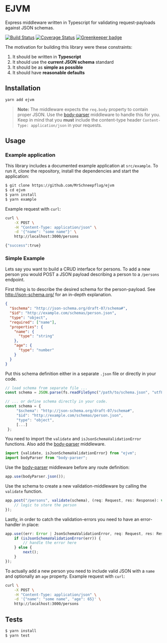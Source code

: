 # EJVM

Express middleware written in Typescript for validating request-payloads against JSON schemas.

[![Build Status](https://travis-ci.com/MrSchneepflug/ejvm.svg?branch=master)](https://travis-ci.com/MrSchneepflug/ejvm)
[![Coverage Status](https://coveralls.io/repos/github/MrSchneepflug/ejvm/badge.svg?branch=master)](https://coveralls.io/github/MrSchneepflug/ejvm?branch=master)
[![Greenkeeper badge](https://badges.greenkeeper.io/MrSchneepflug/ejvm.svg)](https://greenkeeper.io/)

The motivation for building this library were these constraints:
1. It should be written in **Typescript**
2. It should use the **current JSON schema** standard
3. It should be as **simple as possible**
4. It should have **reasonable defaults**

## Installation

```sh
yarn add ejvm
```

> **Note:**
> The middleware expects the `req.body` property to contain proper JSON.
> Use the [body-parser](https://github.com/expressjs/body-parser) middleware to handle this for you.
> Keep in mind that you **must** include the content-type header `Content-Type: application/json` in
> your requests.

## Usage

### Example application

This library includes a documented example application at `src/example`. To run it, clone the repository,
install the dependencies and start the application:
```sh
$ git clone https://github.com/MrSchneepflug/ejvm
$ cd ejvm
$ yarn install
$ yarn example
```

Example request with `curl`:

```sh
curl \
    -X POST \
    -H "Content-Type: application/json" \
    -d '{"name": "some name"}' \
    http://localhost:3000/persons
```

```sh
{"success":true}
```

### Simple Example

Lets say you want to build a CRUD interface for persons. To add a new person you would POST a JSON payload describing a person to a `/persons` endpoint.

First thing is to describe the desired schema for the person-payload.
See http://json-schema.org/ for an in-depth explanation.  

```json
{
  "$schema": "http://json-schema.org/draft-07/schema#",
  "$id": "http://example.com/schemas/person.json",
  "type": "object",
  "required": ["name"],
  "properties": {
    "name": {
      "type": "string"
    },
    "age": {
      "type": "number"
    }
  }
}
```

Put this schema definition either in a separate `.json` file or directly in your code.

```js
// load schema from separate file ...
const schema = JSON.parse(fs.readFileSync("/path/to/schema.json", "utf8"));

// ... or define schema directly in your code.
const schema = {
     "$schema": "http://json-schema.org/draft-07/schema#",
     "$id": "http://example.com/schemas/person.json",
     "type": "object",
     [...]
 };
```

You need to import the `validate` and `isJsonSchemaValidationError` functions. Also add the [body-parser](https://github.com/expressjs/body-parser) middleware.

```js
import {validate, isJsonSchemaValidationError} from "ejvm";
import bodyParser from "body-parser";
```

Use the [body-parser](https://github.com/expressjs/body-parser) middleware before any route definition:

```js
app.use(bodyParser.json());
```

Use the schema to create a new validation-middleware by calling the `validate` function.

```js
app.post("/persons", validate(schema), (req: Request, res: Response): void => {
    // logic to store the person
});
```

Lastly, in order to catch the validation-errors you need to have an error-handler in place:

```js
app.use((err: Error | JsonSchemaValidationError, req: Request, res: Response, next: NextFunction): void => {
    if (isJsonSchemaValidationError(err)) {
        // handle the error here
    } else {
        next();
    }
});
```

To actually add a new person you need to include valid JSON with a `name` and optionally an `age` property. Example request with `curl`:

```sh
curl \
    -X POST \
    -H "Content-Type: application/json" \
    -d '{"name": "some name", "age": 65}' \
    http://localhost:3000/persons
```

## Tests

```sh
$ yarn install
$ yarn test
```

